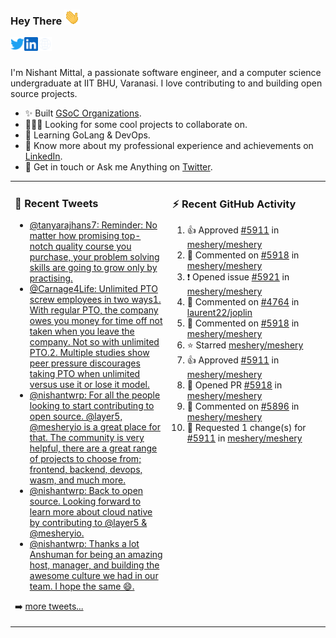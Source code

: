 ### Hey There <img src="./assets/wave.gif" width="25px">
<a href="http://urls.nishantwrp.com/github-to-twitter" target="_blank">
  <img align="left" alt="Nishant's Twitter" width="22px" src="./assets/twitter.svg" />
</a>
<a href="http://urls.nishantwrp.com/github-to-linkedin" target="_blank">
  <img align="left" alt="Nishant's LinkedIn" width="22px" src="./assets/linkedin.svg" />
</a>
<a href="http://urls.nishantwrp.com/github-to-site" target="_blank">
  <img align="left" alt="Nishant's Site" width="22px" src="./assets/globe.svg" />
</a>
<br /><br />

I'm Nishant Mittal, a passionate software engineer, and a computer science undergraduate at IIT BHU, Varanasi. I love contributing to and building open source projects.

- ✨ Built [GSoC Organizations](https://www.gsocorganizations.dev/).
- 👨🏽‍💻 Looking for some cool projects to collaborate on.
- 🌱 Learning GoLang & DevOps.
- 🚀 Know more about my professional experience and achievements on [LinkedIn](http://urls.nishantwrp.com/github-to-linkedin).
- 💬 Get in touch or Ask me Anything on [Twitter](http://urls.nishantwrp.com/github-to-twitter).

<table><tr>
<td valign="top" width="50%">

### 📱 Recent Tweets
<!-- TWITTER:START -->
- [@tanyarajhans7: Reminder: No matter how promising top-notch quality course you purchase, your problem solving skills are going to grow only by practising.](https://rss.app/articles/cb4e791f6f6d729c074351566bd3a7c508111d6e0b3ebcf8c3f086108d8769d4b550b648389c9b2beca36f78de11099a62d76ce7c51179128c3cc466)
- [@Carnage4Life: Unlimited PTO screw employees in two ways1. With regular PTO, the company owes you money for time off not taken when you leave the company. Not so with unlimited PTO.2. Multiple studies show peer pressure discourages taking PTO when unlimited versus use it or lose it model.](https://rss.app/articles/cb4e791f6f6d729c074351566bd3a7c508111d6e3c3ea0efc3e5824ea98f61c2ad0cb15d2d9d9d77f2a76f7cdc16079b66d76ae5c5147a168f3ac3)
- [@nishantwrp: For all the people looking to start contributing to open source. @layer5, @mesheryio is a great place for that. The community is very helpful, there are a great range of projects to choose from; frontend, backend, devops, wasm, and much more.](https://rss.app/articles/cb4e791f6f6d729c074351566bd3a7c508111d6e1136a1e9c3ec930d979628d4f61eb1492ac7df6df6a26d74de110b9365d56ae9c71b7c138d)
- [@nishantwrp: Back to open source. Looking forward to learn more about cloud native by contributing to @layer5 &amp; @mesheryio.](https://rss.app/articles/cb4e791f6f6d729c074351566bd3a7c508111d6e1136a1e9c3ec930d979628d4f61eb1492ac7df6df6a26d74df10089768dd6de2ca1479108a)
- [@nishantwrp: Thanks a lot Anshuman for being an amazing host, manager, and building the awesome culture we had in our team. I hope the same 😄.](https://rss.app/articles/cb4e791f6f6d729c074351566bd3a7c508111d6e1136a1e9c3ec930d979628d4f61eb1492ac7df6df6a26f78d8170b9a65d560e4c5137a178d)
<!-- TWITTER:END -->
➡️ [more tweets...](http://urls.nishantwrp.com/github-to-twitter)

</td>
<td valign="top" width="50%">

### ⚡ Recent GitHub Activity
<!--RECENT_ACTIVITY:start-->
1. 👍 Approved [#5911](https://github.com/meshery/meshery/pull/5911#pullrequestreview-1056513933) in [meshery/meshery](https://github.com/meshery/meshery)
2. 💬 Commented on [#5918](https://github.com/meshery/meshery/pull/5918#issuecomment-1200283087) in [meshery/meshery](https://github.com/meshery/meshery)
3. ❗️ Opened issue [#5921](https://github.com/meshery/meshery/issues/5921) in [meshery/meshery](https://github.com/meshery/meshery)
4. 💬 Commented on [#4764](https://github.com/laurent22/joplin/issues/4764#issuecomment-1200257695) in [laurent22/joplin](https://github.com/laurent22/joplin)
5. 💬 Commented on [#5918](https://github.com/meshery/meshery/pull/5918#issuecomment-1200237730) in [meshery/meshery](https://github.com/meshery/meshery)
6. ⭐ Starred [meshery/meshery](https://github.com/meshery/meshery)
7. 👍 Approved [#5911](https://github.com/meshery/meshery/pull/5911#pullrequestreview-1056374973) in [meshery/meshery](https://github.com/meshery/meshery)
8. 💪 Opened PR [#5918](https://github.com/meshery/meshery/pull/5918) in [meshery/meshery](https://github.com/meshery/meshery)
9. 💬 Commented on [#5896](https://github.com/meshery/meshery/pull/5896#discussion_r933801736) in [meshery/meshery](https://github.com/meshery/meshery)
10. 🔴 Requested 1 change(s) for [#5911](https://github.com/meshery/meshery/pull/5911#pullrequestreview-1055552210) in [meshery/meshery](https://github.com/meshery/meshery)
<!--RECENT_ACTIVITY:end-->

</td>
</tr></table>
